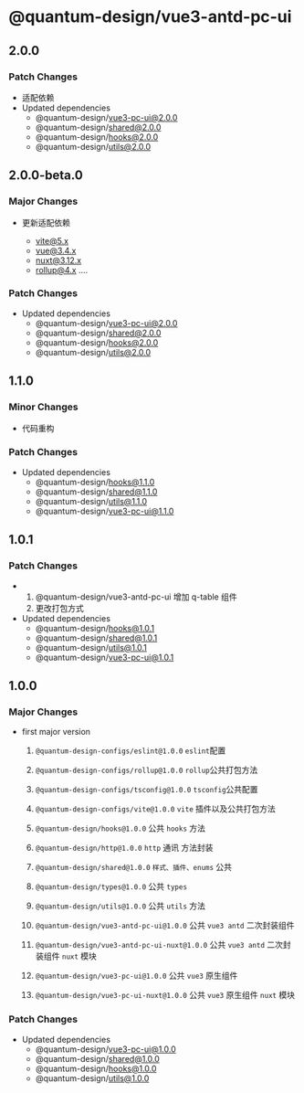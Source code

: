 # @quantum-design/vue3-antd-pc-ui

## 2.0.0

### Patch Changes

- 适配依赖
- Updated dependencies
  - @quantum-design/vue3-pc-ui@2.0.0
  - @quantum-design/shared@2.0.0
  - @quantum-design/hooks@2.0.0
  - @quantum-design/utils@2.0.0

## 2.0.0-beta.0

### Major Changes

- 更新适配依赖

  - vite@5.x
  - vue@3.4.x
  - nuxt@3.12.x
  - rollup@4.x
    ....

### Patch Changes

- Updated dependencies
  - @quantum-design/vue3-pc-ui@2.0.0
  - @quantum-design/shared@2.0.0
  - @quantum-design/hooks@2.0.0
  - @quantum-design/utils@2.0.0

## 1.1.0

### Minor Changes

- 代码重构

### Patch Changes

- Updated dependencies
  - @quantum-design/hooks@1.1.0
  - @quantum-design/shared@1.1.0
  - @quantum-design/utils@1.1.0
  - @quantum-design/vue3-pc-ui@1.1.0

## 1.0.1

### Patch Changes

- 1. @quantum-design/vue3-antd-pc-ui 增加 q-table 组件
  2. 更改打包方式
- Updated dependencies
  - @quantum-design/hooks@1.0.1
  - @quantum-design/shared@1.0.1
  - @quantum-design/utils@1.0.1
  - @quantum-design/vue3-pc-ui@1.0.1

## 1.0.0

### Major Changes

- first major version

  1. `@quantum-design-configs/eslint@1.0.0` `eslint`配置
  2. `@quantum-design-configs/rollup@1.0.0` `rollup`公共打包方法
  3. `@quantum-design-configs/tsconfig@1.0.0` `tsconfig`公共配置
  4. `@quantum-design-configs/vite@1.0.0` `vite` 插件以及公共打包方法

  5. `@quantum-design/hooks@1.0.0` 公共 `hooks` 方法
  6. `@quantum-design/http@1.0.0` `http` 通讯 方法封装
  7. `@quantum-design/shared@1.0.0` `样式、插件、enums` 公共
  8. `@quantum-design/types@1.0.0` 公共 `types`
  9. `@quantum-design/utils@1.0.0` 公共 `utils` 方法
  10. `@quantum-design/vue3-antd-pc-ui@1.0.0` 公共 `vue3 antd` 二次封装组件
  11. `@quantum-design/vue3-antd-pc-ui-nuxt@1.0.0` 公共 `vue3 antd` 二次封装组件 `nuxt` 模块
  12. `@quantum-design/vue3-pc-ui@1.0.0` 公共 `vue3` 原生组件
  13. `@quantum-design/vue3-pc-ui-nuxt@1.0.0` 公共 `vue3` 原生组件 `nuxt` 模块

### Patch Changes

- Updated dependencies
  - @quantum-design/vue3-pc-ui@1.0.0
  - @quantum-design/shared@1.0.0
  - @quantum-design/hooks@1.0.0
  - @quantum-design/utils@1.0.0
